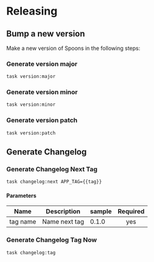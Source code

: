 <!-- Space: Projects -->
<!-- Parent: Spoons -->
<!-- Title: Releasing Spoons -->
<!-- Label: Spoons -->
<!-- Label: Project -->
<!-- Label: Releasing -->
<!-- Include: disclaimer.md -->
<!-- Include: ac:toc -->

# Releasing

## Bump a new version

Make a new version of Spoons in the following steps:

### Generate version major

```bash
task version:major
```

### Generate version minor

```bash
task version:minor
```

### Generate version patch

```bash
task version:patch
```

## Generate Changelog

### Generate Changelog Next Tag

```bash
task changelog:next APP_TAG={{tag}}
```

#### Parameters

| Name     | Description   | sample | Required |
| -------- | ------------- | ------ | :------: |
| tag name | Name next tag | 0.1.0  |   yes    |

### Generate Changelog Tag Now

```bash
task changelog:tag
```
